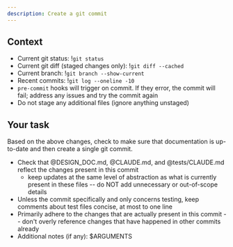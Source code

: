 ```yaml
---
description: Create a git commit
---
```


## Context

- Current git status: !`git status`
- Current git diff (staged changes only): !`git diff --cached`
- Current branch: !`git branch --show-current`
- Recent commits: !`git log --oneline -10`
- `pre-commit` hooks will trigger on commit. If they error, the commit will fail; address any issues and try the commit again
- Do not stage any additional files (ignore anything unstaged)

## Your task

Based on the above changes, check to make sure that documentation is up-to-date and then create a single git commit.

- Check that @DESIGN_DOC.md, @CLAUDE.md, and @tests/CLAUDE.md reflect the changes present in this commit
  - keep updates at the same level of abstraction as what is currently present in these files -- do NOT add unnecessary or out-of-scope details
- Unless the commit specifically and only concerns testing, keep comments about test files concise, at most to one line
- Primarily adhere to the changes that are actually present in this commit -- don't overly reference changes that have happened in other commits already
- Additional notes (if any): $ARGUMENTS